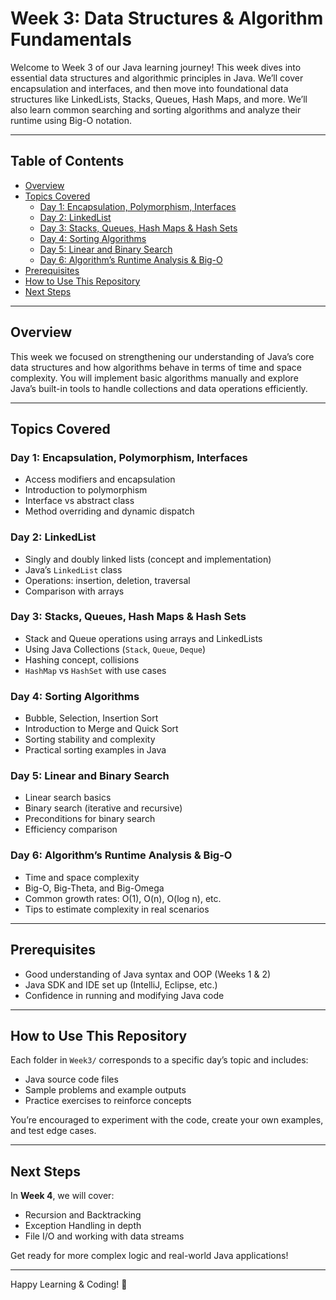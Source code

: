 # Week 3: Data Structures & Algorithm Fundamentals

Welcome to Week 3 of our Java learning journey! This week dives into essential data structures and algorithmic principles in Java. We’ll cover encapsulation and interfaces, and then move into foundational data structures like LinkedLists, Stacks, Queues, Hash Maps, and more. We’ll also learn common searching and sorting algorithms and analyze their runtime using Big-O notation.

---

## Table of Contents

- [Overview](#overview)
- [Topics Covered](#topics-covered)
  - [Day 1: Encapsulation, Polymorphism, Interfaces](#day-1-encapsulation-polymorphism-interfaces)
  - [Day 2: LinkedList](#day-2-linkedlist)
  - [Day 3: Stacks, Queues, Hash Maps & Hash Sets](#day-3-stacks-queues-hash-maps--hash-sets)
  - [Day 4: Sorting Algorithms](#day-4-sorting-algorithms)
  - [Day 5: Linear and Binary Search](#day-5-linear-and-binary-search)
  - [Day 6: Algorithm’s Runtime Analysis & Big-O](#day-6-algorithms-runtime-analysis--big-o)
- [Prerequisites](#prerequisites)
- [How to Use This Repository](#how-to-use-this-repository)
- [Next Steps](#next-steps)

---

## Overview

This week we focused on strengthening our understanding of Java’s core data structures and how algorithms behave in terms of time and space complexity. You will implement basic algorithms manually and explore Java’s built-in tools to handle collections and data operations efficiently.

---

## Topics Covered

### Day 1: Encapsulation, Polymorphism, Interfaces
- Access modifiers and encapsulation
- Introduction to polymorphism
- Interface vs abstract class
- Method overriding and dynamic dispatch

### Day 2: LinkedList
- Singly and doubly linked lists (concept and implementation)
- Java’s `LinkedList` class
- Operations: insertion, deletion, traversal
- Comparison with arrays

### Day 3: Stacks, Queues, Hash Maps & Hash Sets
- Stack and Queue operations using arrays and LinkedLists
- Using Java Collections (`Stack`, `Queue`, `Deque`)
- Hashing concept, collisions
- `HashMap` vs `HashSet` with use cases

### Day 4: Sorting Algorithms
- Bubble, Selection, Insertion Sort
- Introduction to Merge and Quick Sort
- Sorting stability and complexity
- Practical sorting examples in Java

### Day 5: Linear and Binary Search
- Linear search basics
- Binary search (iterative and recursive)
- Preconditions for binary search
- Efficiency comparison

### Day 6: Algorithm’s Runtime Analysis & Big-O
- Time and space complexity
- Big-O, Big-Theta, and Big-Omega
- Common growth rates: O(1), O(n), O(log n), etc.
- Tips to estimate complexity in real scenarios

---

## Prerequisites

- Good understanding of Java syntax and OOP (Weeks 1 & 2)
- Java SDK and IDE set up (IntelliJ, Eclipse, etc.)
- Confidence in running and modifying Java code

---

## How to Use This Repository

Each folder in `Week3/` corresponds to a specific day’s topic and includes:
- Java source code files
- Sample problems and example outputs
- Practice exercises to reinforce concepts

You’re encouraged to experiment with the code, create your own examples, and test edge cases.

---

## Next Steps

In **Week 4**, we will cover:
- Recursion and Backtracking
- Exception Handling in depth
- File I/O and working with data streams

Get ready for more complex logic and real-world Java applications!

---

Happy Learning & Coding! 🚀

